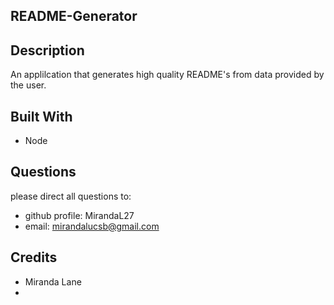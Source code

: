 ## README-Generator
  ## Description
  An applilcation that generates high quality README's from data provided by the user.

  ## Built With
  * Node

  ## Questions
  please direct all questions to:
  * github profile: MirandaL27
  * email: mirandalucsb@gmail.com

  ## Credits
  * Miranda Lane
  * 
